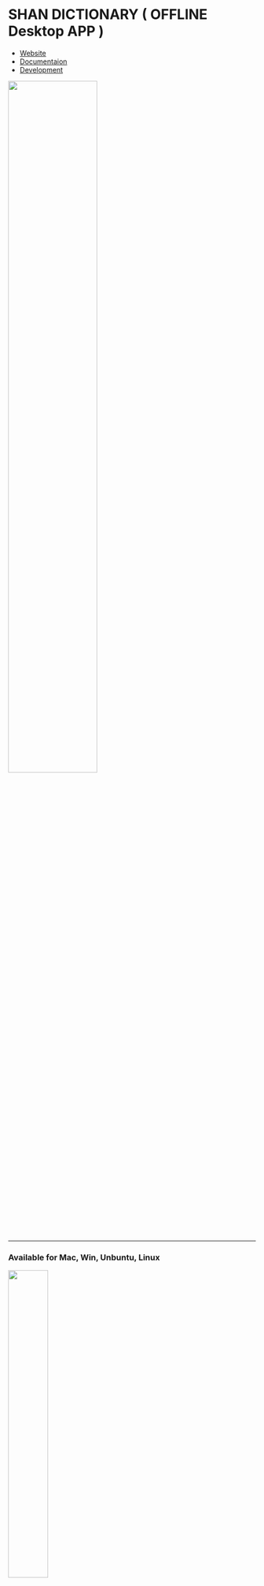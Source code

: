 # SHAN DICTIONARY ( OFFLINE Desktop APP )

- [Website](https://shandictionary.com)
- [Documentaion](https://docs.shandictionary.com)
- [Development](#development)

<img src="https://user-images.githubusercontent.com/33022876/189477326-d18585c5-f6d7-4f40-9e38-f3a7a2cc1125.png" width="60%">

--------

### Available for Mac, Win, Unbuntu, Linux
<img width="40%" src="https://user-images.githubusercontent.com/33022876/189477308-edc1c8cf-20db-4b2c-9986-16ec01212f28.png">

[Download Here](https://github.com/haohaaorg/shan-dictionary-offline/releases)


---------

# Development

## Getting Start

#### Create .env (Keep this in HaoHaa Dev team because this repo is public)

#### Install dependencies

```
npm install
```

#### Develop

```
npm run dev
```

---

## Building App

#### For Mac

```
npm run build
```

#### For Linux

```
npx electron-builder --linux
```

#### For Window

```
npx electron-builder --win
```

---

- [HaoHaa](https://github.com/haohaaorg)
- [SIIT](https://shaniit.org)
